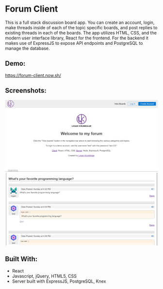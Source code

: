 # Forum Client

This is a full stack discussion board app. You can create an account, login, make threads inside of each of the topic specific boards, and post replies to existing threads in each of the boards. The app utilizes HTML, CSS, and the modern user interface library, React for the frontend. For the backend it makes use of ExpressJS to expose API endpoints and PostgreSQL to manage the database.

## Demo:

https://forum-client.now.sh/

## Screenshots:

![recommendations](screenshot/landing-page.png)
![recommendations](screenshot/thread-page.png)

## Built With:

* React
* Javascript, jQuery, HTML5, CSS
* Server built with ExpressJS, PostgreSQL, Knex
